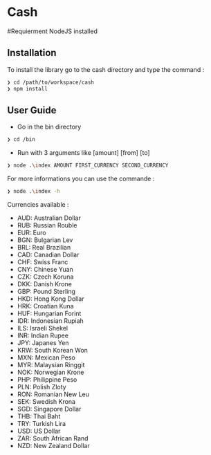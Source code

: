 ﻿# Cash

#Requierment
NodeJS installed

Installation
---

To install the library go to the cash directory and type the command : 

```sh
❯ cd /path/to/workspace/cash
❯ npm install
```

User Guide
---

* Go in the bin directory
```sh
❯ cd /bin
```
* Run with 3 arguments like [amount] [from] [to]
```sh
❯ node .\index AMOUNT FIRST_CURRENCY SECOND_CURRENCY
```

For more informations you can use the commande : 
```sh
❯ node .\index -h
```

Currencies available :

* AUD: Australian Dollar
* RUB: Russian Rouble
* EUR: Euro
* BGN: Bulgarian Lev
* BRL: Real Brazilian
* CAD: Canadian Dollar
* CHF: Swiss Franc
* CNY: Chinese Yuan
* CZK: Czech Koruna
* DKK: Danish Krone
* GBP: Pound Sterling
* HKD: Hong Kong Dollar
* HRK: Croatian Kuna
* HUF: Hungarian Forint
* IDR: Indonesian Rupiah
* ILS: Israeli Shekel
* INR: Indian Rupee
* JPY: Japanes Yen
* KRW: South Korean Won
* MXN: Mexican Peso
* MYR: Malaysian Ringgit
* NOK: Norwegian Krone
* PHP: Philippine Peso
* PLN: Polish Zloty
* RON: Romanian New Leu
* SEK: Swedish Krona
* SGD: Singapore Dollar
* THB: Thai Baht
* TRY: Turkish Lira
* USD: US Dollar
* ZAR: South African Rand
* NZD: New Zealand Dollar




